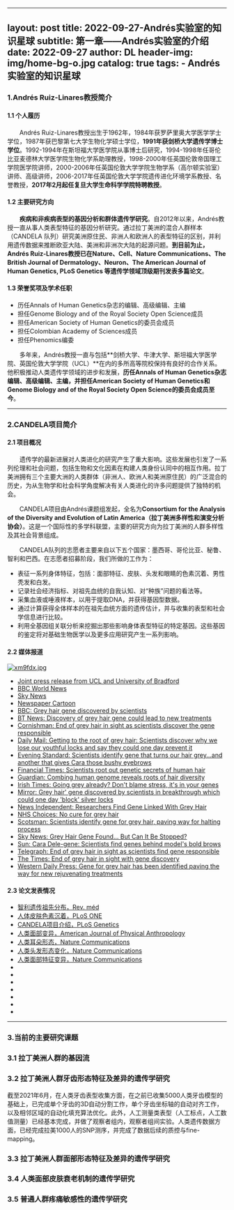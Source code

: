 
---
layout:     post
title:      2022-09-27-Andrés实验室的知识星球
subtitle:   第一章——Andrés实验室的介绍
date:       2022-09-27
author:     DL
header-img: img/home-bg-o.jpg
catalog: true
tags:
    - Andrés实验室的知识星球
---

### 1.Andrés Ruiz-Linares教授简介

#### 1.1 个人履历

&emsp;&emsp;Andrés Ruiz-Linares教授出生于1962年，1984年获罗萨里奥大学医学学士学位，1987年获巴黎第七大学生物化学硕士学位，**1991年获剑桥大学遗传学博士学位**。1992-1994年在斯坦福大学医学院从事博士后研究，1994-1998年任哥伦比亚麦德林大学医学院生物化学系助理教授，1998-2000年任英国伦敦帝国理工学院医学院讲师，2000-2006年任英国伦敦大学学院生物学系（高尔顿实验室）讲师、高级讲师，2006-2017年任英国伦敦大学学院遗传进化环境学系教授、名誉教授，**2017年2月起任复旦大学生命科学学院特聘教授**。

#### 1.2 主要研究方向

&emsp;&emsp;**疾病和非疾病表型的基因分析和群体遗传学研究**。自2012年以来，Andrés教授一直从事人类表型特征的基因分析研究。通过拉丁美洲的混合人群样本（CANDELA 队列）研究美洲原住民、非洲人和欧洲人的表型特征的区别，并利用遗传数据来推断欧亚大陆、美洲和非洲次大陆的起源问题。**到目前为止，Andrés Ruiz-Linares教授已在Nature、Cell、Nature Communications、The British Journal of Dermatology、Neuron、The American Journal of Human Genetics, PLoS Genetics 等遗传学领域顶级期刊发表多篇论文**。

#### 1.3 荣誉奖项及学术任职

- 历任Annals of Human Genetics杂志的编辑、高级编辑、主编
- 担任Genome Biology and of the Royal Society Open Science成员
- 担任American Society of Human Genetics的委员会成员
- 担任Colombian Academy of Sciences成员
- 担任Phenomics编委

&emsp;&emsp;多年来，Andrés教授一直与包括**剑桥大学、牛津大学、斯坦福大学医学院、英国伦敦大学学院（UCL）**在内的多所高等院校保持有良好的合作关系。他积极推动人类遗传学领域的进步和发展，**历任Annals of Human Genetics杂志编辑、高级编辑、主编，并担任American Society of Human Genetics和Genome Biology and of the Royal Society Open Science的委员会成员至今**。

---

### 2.CANDELA项目简介

#### 2.1 项目概况

&emsp;&emsp;遗传学的最新进展对人类进化的研究产生了重大影响。这些发展也引发​​了一系列伦理和社会问题，包括生物和文化因素在构建人类身份认同中的相互作用。拉丁美洲拥有三个主要大洲的人类群体（非洲人、欧洲人和美洲原住民）的广泛混合的历史，为从生物学和社会科学角度解决有关人类进化的许多问题提供了独特的机会。

&emsp;&emsp;CANDELA项目由Andrés课题组发起，全名为**Consortium for the Analysis of the Diversity and Evolution of Latin America（拉丁美洲多样性和演变分析协会）**。这是一个国际性的多学科联盟，主要的研究方向为拉丁美洲的人群多样性及其社会背景组成。

&emsp;&emsp;CANDELA队列的志愿者主要来自以下五个国家：墨西哥、哥伦比亚、秘鲁、智利和巴西。在志愿者招募阶段，我们所做的工作为：

- 表征一系列身体特征，包括：面部特征、皮肤、头发和眼睛的色素沉着、男性秃发和白发。
- 记录社会经济指标、对祖先血统的自我认知、对“种族”问题的看法等。
- 采集血液或唾液样本，以用于提取DNA，并获得基因型数据。
- 通过计算获得全体样本的在祖先血统方面的遗传估计，并与收集的表型和社会学信息进行比较。
- 利用全基因组关联分析来挖掘出那些影响身体表型特征的特定基因。这些基因的鉴定将对基础生物医学以及更多应用研究产生一系列影响。

#### 2.2 媒体报道

[![xm9fdx.jpg](https://s1.ax1x.com/2022/09/28/xm9fdx.jpg)](https://imgse.com/i/xm9fdx)

- [Joint press release from UCL and University of Bradford](https://www.ucl.ac.uk/biosciences/gee/candela/media-coverage-hair-paper-0)
- [BBC World News](https://www.youtube.com/watch?v=UamjVeMlCro&feature=emb_logo)
- [Sky News](https://www.youtube.com/watch?v=D42jY5Kckbc&ab_channel=CandelaProject)
- [Newspaper Cartoon](https://www.dailymail.co.uk/news/article-3474020/Mac-Scientists-discovering-gene-grey-hair.html)
- [BBC: Grey hair gene discovered by scientists](http://www.bbc.co.uk/news/health-35687287)
- [BT News: Discovery of grey hair gene could lead to new treatments](http://home.bt.com/news/science-news/discovery-of-grey-hair-gene-could-lead-to-new-treatments-11364043661513)
- [Cornishman: End of grey hair in sight as scientists discover the gene responsible](http://www.cornishman.co.uk/Scientists-discover-grey-hair-gene/story-28843809-detail/story.html)
- [Daily Mail: Getting to the root of grey hair: Scientists discover why we lose our youthful locks and say they could one day prevent it](http://www.dailymail.co.uk/sciencetech/article-3471301/Getting-root-grey-hair-Scientists-discover-lose-youthful-locks-say-one-day-prevent-it.html)
- [Evening Standard: Scientists identify gene that turns our hair grey...and another that gives Cara those bushy eyebrows](http://www.standard.co.uk/news/health/scientists-identify-gene-that-turns-our-hair-greyand-another-that-gives-cara-those-bushy-eyebrows-a3193081.html)
- [Financial Times: Scientists root out genetic secrets of human hair](http://www.ft.com/cms/s/0/b03ad8ca-df9b-11e5-b072-006d8d362ba3.html#axzz41fhVPL2Q)
- [Guardian: Combing human genome reveals roots of hair diversity](https://www.theguardian.com/science/2016/mar/01/combing-human-genome-reveals-roots-of-hair-diversity)
- [Irish Times: Going grey already? Don't blame stress, it's in your genes](http://www.irishtimes.com/life-and-style/health-family/going-grey-already-don-t-blame-stress-it-s-in-your-genes-1.2555577)
- [Mirror: Grey hair' gene discovered by scientists in breakthrough which could one day 'block' silver locks](http://www.mirror.co.uk/news/technology-science/science/grey-hair-gene-discovered-scientists-7471702)
- [News Independent: Researchers Find Gene Linked With Grey Hair](http://www.thenewsindependent.com/researchers-find-gene-linked-grey-hair/10160/)
- [NHS Choices: No cure for grey hair](http://www.nhs.uk/news/2016/03March/Pages/no-cure-for-grey-hair.aspx)
- [Scotsman: Scientists identify gene for grey hair, paving way for halting process](http://www.scotsman.com/news/scientists-identify-gene-for-grey-hair-paving-way-for-halting-process-1-4040691)
- [Sky News: Grey Hair Gene Found... But Can It Be Stopped?](http://news.sky.com/story/1651785/grey-hair-gene-found-but-can-it-be-stopped)
- [Sun: Cara Dele-gene: Scientists find genes behind model's bold brows](http://www.thesun.co.uk/sol/homepage/woman/health/health/6969714/Cara-Delevingne-eyebrows-caused-by-genes.html)
- [Telegraph: End of grey hair in sight as scientists find gene responsible](http://www.telegraph.co.uk/news/science/science-news/12179447/End-of-grey-hair-in-sight-as-scientists-find-gene-responsible.html)
- [The Times: End of grey hair in sight with gene discovery](http://www.thetimes.co.uk/tto/science/article4703549.ece)
- [Western Daily Press: Gene for grey hair has been identified paving the way for new rejuvenating treatments](http://www.westerndailypress.co.uk/Gene-grey-hair-identified-paving-way-new/story-28838152-detail/story.html)

#### 2.3 论文发表情况

- [智利遗传祖先分布，Rev. méd](http://www.scielo.cl/scielo.php?script=sci_arttext&pid=S0034-98872014000300001&lng=en&nrm=iso&tlng=en)
- [人体皮肤色素沉着，PLoS ONE](http://www.plosone.org/article/info%3Adoi%2F10.1371%2Fjournal.pone.0096886)
- [CANDELA项目介绍，PLoS Genetics](http://www.plosgenetics.org/doi/pgen.1004572)
- [人类面部变异，American Journal of Physical Anthropology](http://onlinelibrary.wiley.com/doi/10.1002/ajpa.22688/abstract)
- [人类耳朵形态，Nature Communications](http://www.nature.com/ncomms/2015/150624/ncomms8500/full/ncomms8500.html)
- [人类头发形态变化，Nature Communications](http://www.nature.com/ncomms/2016/160301/ncomms10815/full/ncomms10815.html)
- [人类面部特征变异，Nature Communications](http://www.nature.com/ncomms/2016/160519/ncomms11616/full/ncomms11616.html)
- []()
- []()
- []()
- []()
- []()
- []()
- []()










---

### 3.当前的主要研究课题

### 3.1 拉丁美洲人群的基因流

### 3.2 拉丁美洲人群牙齿形态特征及差异的遗传学研究

截至2021年6月，在人类牙齿表型收集方面，在之前已收集5000人类牙齿模型的基础上，已完成单个牙齿的3D自动分割工作，单个牙齿坐标轴的自动对齐工作，以及相邻区域的自动化填充算法优化。此外，人工测量类表型（人工标点，人工数值测量）已经基本完成，并做了观察者组内，观察者组间实验。人类遗传数据方面，已经完成拉美1000人的SNP测序，并完成了数据后续的质控与fine-mapping。

### 3.3 拉丁美洲人群面部形态特征及差异的遗传学研究

### 3.4 人类面部皮肤衰老机制的遗传学研究

### 3.5 普通人群疼痛敏感性的遗传学研究




